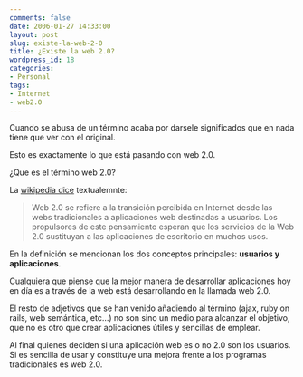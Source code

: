 ```yaml
---
comments: false
date: 2006-01-27 14:33:00
layout: post
slug: existe-la-web-2-0
title: ¿Existe la web 2.0?
wordpress_id: 18
categories:
- Personal
tags:
- Internet
- web2.0
---
```


Cuando se abusa de un término acaba por darsele significados que en nada tiene que ver con el original.




	

Esto es exactamente lo que está pasando con web 2.0.




	

¿Que es el término web 2.0?




La [wikipedia dice](http://es.wikipedia.org/wiki/Web_2.0) textualemnte:


> Web 2.0 se refiere a la transición percibida en Internet desde las webs tradicionales a aplicaciones web destinadas a usuarios. Los propulsores de este pensamiento esperan que los servicios de la Web 2.0 sustituyan a las aplicaciones de escritorio en muchos usos.



	

En la definición se mencionan los dos conceptos principales: **usuarios y aplicaciones**.




	

Cualquiera que piense que la mejor manera de desarrollar aplicaciones hoy en día es a través de la web está desarrollando en la llamada web 2.0.




	

El resto de adjetivos que se han venido añadiendo al término (ajax, ruby on rails, web semántica, etc…) no son sino un medio para alcanzar el objetivo, que no es otro que crear aplicaciones útiles y sencillas de emplear.




	

Al final quienes deciden si una aplicación web es o no 2.0 son los usuarios.  Si es sencilla de usar y constituye una mejora frente a los programas tradicionales es web 2.0.
